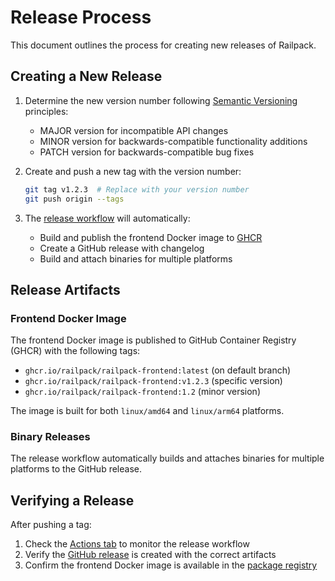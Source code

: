 # Release Process

This document outlines the process for creating new releases of Railpack.

## Creating a New Release

1. Determine the new version number following [Semantic
   Versioning](https://semver.org/) principles:

   - MAJOR version for incompatible API changes
   - MINOR version for backwards-compatible functionality additions
   - PATCH version for backwards-compatible bug fixes

2. Create and push a new tag with the version number:

   ```bash
   git tag v1.2.3  # Replace with your version number
   git push origin --tags
   ```

3. The [release
   workflow](https://github.com/railwayapp/railpack/actions/workflows/release.yml)
   will automatically:
   - Build and publish the frontend Docker image to
     [GHCR](https://github.com/orgs/railwayapp/packages?repo_name=railpack)
   - Create a GitHub release with changelog
   - Build and attach binaries for multiple platforms

## Release Artifacts

### Frontend Docker Image

The frontend Docker image is published to GitHub Container Registry (GHCR) with
the following tags:

- `ghcr.io/railpack/railpack-frontend:latest` (on default branch)
- `ghcr.io/railpack/railpack-frontend:v1.2.3` (specific version)
- `ghcr.io/railpack/railpack-frontend:1.2` (minor version)

The image is built for both `linux/amd64` and `linux/arm64` platforms.

### Binary Releases

The release workflow automatically builds and attaches binaries for multiple
platforms to the GitHub release.

## Verifying a Release

After pushing a tag:

1. Check the [Actions tab](https://github.com/railwayapp/railpack/actions) to
   monitor the release workflow
2. Verify the [GitHub release](https://github.com/railwayapp/railpack/releases)
   is created with the correct artifacts
3. Confirm the frontend Docker image is available in the [package
   registry](https://github.com/railwayapp/railpack/pkgs/container/railpack-frontend)
